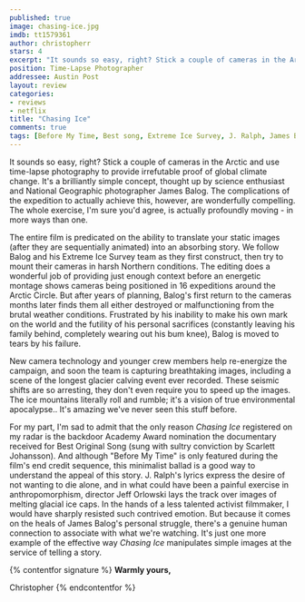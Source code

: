 ```yaml
---
published: true
image: chasing-ice.jpg
imdb: tt1579361
author: christopherr
stars: 4
excerpt: "It sounds so easy, right? Stick a couple of cameras in the Arctic and use time-lapse photography to provide irrefutable proof of global climate change. It&rsquo;s a brilliantly simple concept, thought up by science enthusiast and National Geographic photographer James Balog. The complications of the expedition to actually achieve this, however, are wonderfully compelling. The whole exercise, I&rsquo;m sure you&rsquo;d agree, is actually profoundly moving &ndash; in more ways than one."
position: Time-Lapse Photographer
addressee: Austin Post
layout: review
categories:
- reviews
- netflix
title: "Chasing Ice"
comments: true
tags: [Before My Time, Best song, Extreme Ice Survey, J. Ralph, James Balog, lapse, Letters, Oscar, photography, Scarlett Johansson, time]
---
```

It sounds so easy, right? Stick a couple of cameras in the Arctic and use time-lapse photography to provide irrefutable proof of global climate change. It's a brilliantly simple concept, thought up by science enthusiast and National Geographic photographer James Balog. The complications of the expedition to actually achieve this, however, are wonderfully compelling. The whole exercise, I'm sure you'd agree, is actually profoundly moving - in more ways than one.

The entire film is predicated on the ability to translate your static images (after they are sequentially animated) into an absorbing story. We follow Balog and his Extreme Ice Survey team as they first construct, then try to mount their cameras in harsh Northern conditions. The editing does a wonderful job of providing just enough context before an energetic montage shows cameras being positioned in 16 expeditions around the Arctic Circle. But after years of planning, Balog's first return to the cameras months later finds them all either destroyed or malfunctioning from the brutal weather conditions. Frustrated by his inability to make his own mark on the world and the futility of his personal sacrifices (constantly leaving his family behind, completely wearing out his bum knee), Balog is moved to tears by his failure.

New camera technology and younger crew members help re-energize the campaign, and soon the team is capturing breathtaking images, including a scene of the longest glacier calving event ever recorded. These seismic shifts are so arresting, they don't even require you to speed up the images. The ice mountains literally roll and rumble; it's a vision of true environmental apocalypse.. It's amazing we've never seen this stuff before.

For my part, I'm sad to admit that the only reason _Chasing Ice_ registered on my radar is the backdoor Academy Award nomination the documentary received for Best Original Song (sung with sultry conviction by Scarlett Johansson). And although "Before My Time" is only featured during the film's end credit sequence, this minimalist ballad is a good way to understand the appeal of this story. J. Ralph's lyrics express the desire of not wanting to die alone, and in what could have been a painful exercise in anthropomorphism, director Jeff Orlowski lays the track over images of melting glacial ice caps. In the hands of a less talented activist filmmaker, I would have sharply resisted such contrived emotion. But because it comes on the heals of James Balog's personal struggle, there's a genuine human connection to associate with what we're watching. It's just one more example of the effective way _Chasing Ice_ manipulates simple images at the service of telling a story.

{% contentfor signature %}
**Warmly yours,**

Christopher
{% endcontentfor %}
